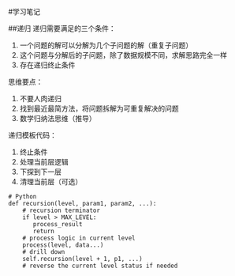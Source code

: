 #学习笔记

##递归
递归需要满足的三个条件：

1. 一个问题的解可以分解为几个子问题的解（重复子问题）
2. 这个问题与分解后的子问题，除了数据规模不同，求解思路完全一样
3. 存在递归终止条件

思维要点：

1. 不要人肉递归
2. 找到最近最简方法，将问题拆解为可重复解决的问题
3. 数学归纳法思维（推导） 

递归模板代码：

1. 终止条件
2. 处理当前层逻辑
3. 下探到下一层
4. 清理当前层（可选）

```
# Python
def recursion(level, param1, param2, ...): 
    # recursion terminator 
    if level > MAX_LEVEL: 
	   process_result 
	   return 
    # process logic in current level 
    process(level, data...) 
    # drill down 
    self.recursion(level + 1, p1, ...) 
    # reverse the current level status if needed
```
